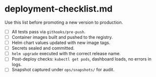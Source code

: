 # deployment-checklist.md

Use this list before promoting a new version to production.

- [ ] All tests pass via `githooks/pre-push`.
- [ ] Container images built and pushed to the registry.
- [ ] Helm chart values updated with new image tags.
- [ ] Secrets sealed and committed.
- [ ] `helm upgrade` executed with the correct release name.
- [ ] Post-deploy checks: `kubectl get pods`, dashboard loads, no errors in logs.
- [ ] Snapshot captured under `ops/snapshots/` for audit.
